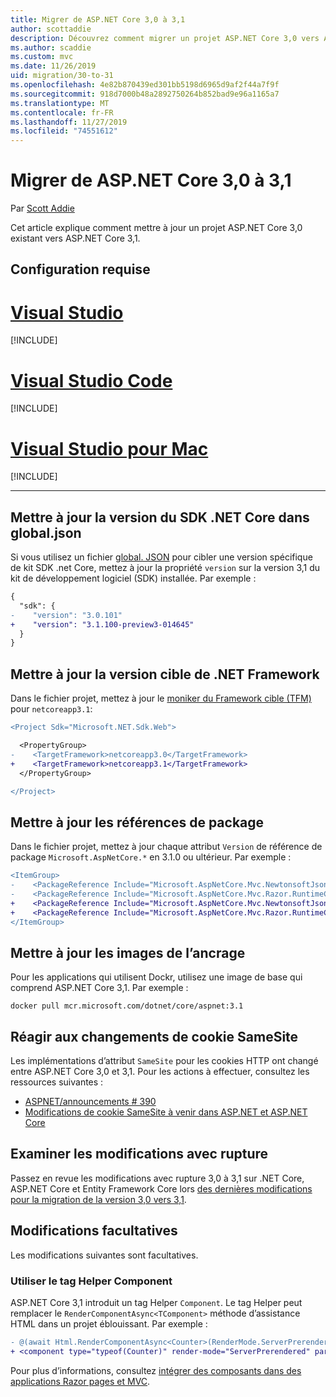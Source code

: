```yaml
---
title: Migrer de ASP.NET Core 3,0 à 3,1
author: scottaddie
description: Découvrez comment migrer un projet ASP.NET Core 3,0 vers ASP.NET Core 3,1.
ms.author: scaddie
ms.custom: mvc
ms.date: 11/26/2019
uid: migration/30-to-31
ms.openlocfilehash: 4e82b870439ed301bb5198d6965d9af2f44a7f9f
ms.sourcegitcommit: 918d7000b48a2892750264b852bad9e96a1165a7
ms.translationtype: MT
ms.contentlocale: fr-FR
ms.lasthandoff: 11/27/2019
ms.locfileid: "74551612"
---
```

# <a name="migrate-from-aspnet-core-30-to-31"></a>Migrer de ASP.NET Core 3,0 à 3,1

Par [Scott Addie](https://github.com/scottaddie)

Cet article explique comment mettre à jour un projet ASP.NET Core 3,0 existant vers ASP.NET Core 3,1.

## <a name="prerequisites"></a>Configuration requise

# <a name="visual-studiotabvisual-studio"></a>[Visual Studio](#tab/visual-studio)

[!INCLUDE[](~/includes/net-core-prereqs-vs-3.1.md)]

# <a name="visual-studio-codetabvisual-studio-code"></a>[Visual Studio Code](#tab/visual-studio-code)

[!INCLUDE[](~/includes/net-core-prereqs-vsc-3.1.md)]

# <a name="visual-studio-for-mactabvisual-studio-mac"></a>[Visual Studio pour Mac](#tab/visual-studio-mac)

[!INCLUDE[](~/includes/net-core-prereqs-mac-3.1.md)]

---

## <a name="update-net-core-sdk-version-in-globaljson"></a>Mettre à jour la version du SDK .NET Core dans global.json

Si vous utilisez un fichier [global. JSON](/dotnet/core/tools/global-json) pour cibler une version spécifique de kit SDK .net Core, mettez à jour la propriété `version` sur la version 3,1 du kit de développement logiciel (SDK) installée. Par exemple :

```diff
{
  "sdk": {
-    "version": "3.0.101"
+    "version": "3.1.100-preview3-014645"
  }
}
```

## <a name="update-the-target-framework"></a>Mettre à jour la version cible de .NET Framework

Dans le fichier projet, mettez à jour le [moniker du Framework cible (TFM)](/dotnet/standard/frameworks) pour `netcoreapp3.1`:

```diff
<Project Sdk="Microsoft.NET.Sdk.Web">

  <PropertyGroup>
-    <TargetFramework>netcoreapp3.0</TargetFramework>
+    <TargetFramework>netcoreapp3.1</TargetFramework>
  </PropertyGroup>

</Project>
```

## <a name="update-package-references"></a>Mettre à jour les références de package

Dans le fichier projet, mettez à jour chaque attribut `Version` de référence de package `Microsoft.AspNetCore.*` en 3.1.0 ou ultérieur. Par exemple :

```diff
<ItemGroup>
-    <PackageReference Include="Microsoft.AspNetCore.Mvc.NewtonsoftJson" Version="3.0.0" />
-    <PackageReference Include="Microsoft.AspNetCore.Mvc.Razor.RuntimeCompilation" Version="3.0.0" Condition="'$(Configuration)' == 'Debug'" />
+    <PackageReference Include="Microsoft.AspNetCore.Mvc.NewtonsoftJson" Version="3.1.0-preview3.19555.2" />
+    <PackageReference Include="Microsoft.AspNetCore.Mvc.Razor.RuntimeCompilation" Version="3.1.0-preview3.19555.2" Condition="'$(Configuration)' == 'Debug'" />
</ItemGroup>
```

## <a name="update-docker-images"></a>Mettre à jour les images de l’ancrage

Pour les applications qui utilisent Dockr, utilisez une image de base qui comprend ASP.NET Core 3,1. Par exemple :

```console
docker pull mcr.microsoft.com/dotnet/core/aspnet:3.1
```

## <a name="react-to-samesite-cookie-changes"></a>Réagir aux changements de cookie SameSite

Les implémentations d’attribut `SameSite` pour les cookies HTTP ont changé entre ASP.NET Core 3,0 et 3,1. Pour les actions à effectuer, consultez les ressources suivantes :

* [ASPNET/announcements # 390](https://github.com/aspnet/Announcements/issues/390)
* [Modifications de cookie SameSite à venir dans ASP.NET et ASP.NET Core](https://devblogs.microsoft.com/aspnet/upcoming-samesite-cookie-changes-in-asp-net-and-asp-net-core/)

## <a name="review-breaking-changes"></a>Examiner les modifications avec rupture

Passez en revue les modifications avec rupture 3,0 à 3,1 sur .NET Core, ASP.NET Core et Entity Framework Core lors [des dernières modifications pour la migration de la version 3,0 vers 3,1](/dotnet/core/compatibility/3.0-3.1).

## <a name="optional-changes"></a>Modifications facultatives

Les modifications suivantes sont facultatives.

### <a name="use-the-component-tag-helper"></a>Utiliser le tag Helper Component

ASP.NET Core 3,1 introduit un tag Helper `Component`. Le tag Helper peut remplacer le `RenderComponentAsync<TComponent>` méthode d’assistance HTML dans un projet éblouissant. Par exemple :

```diff
- @(await Html.RenderComponentAsync<Counter>(RenderMode.ServerPrerendered, new { IncrementAmount = 10 }))
+ <component type="typeof(Counter)" render-mode="ServerPrerendered" param-IncrementAmount="10" />
```

Pour plus d’informations, consultez [intégrer des composants dans des applications Razor pages et MVC](/aspnet/core/blazor/components?view=aspnetcore-3.1#integrate-components-into-razor-pages-and-mvc-apps).
